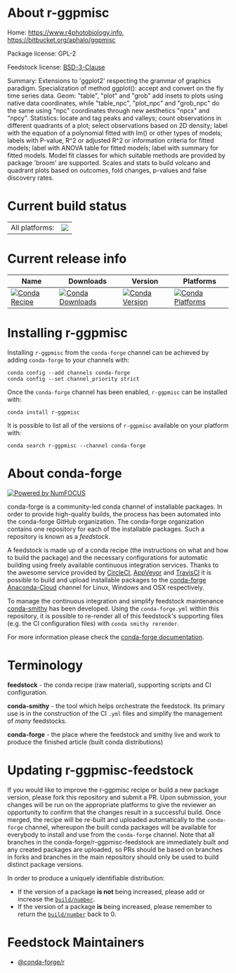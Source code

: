 About r-ggpmisc
===============

Home: https://www.r4photobiology.info, https://bitbucket.org/aphalo/ggpmisc

Package license: GPL-2

Feedstock license: [BSD-3-Clause](https://github.com/conda-forge/r-ggpmisc-feedstock/blob/master/LICENSE.txt)

Summary: Extensions to 'ggplot2' respecting the grammar of graphics paradigm. Specialization of method ggplot(): accept and convert on the fly time series data. Geom: "table", "plot" and "grob" add insets to plots using native data coordinates, while "table_npc", "plot_npc" and "grob_npc" do the same using "npc" coordinates through new aesthetics "npcx" and "npcy". Statistics: locate and tag peaks and valleys; count observations in different quadrants of a plot; select observations based on 2D density; label with the equation of a polynomial fitted with lm() or other types of models; labels with P-value, R^2 or adjusted R^2 or information criteria for fitted models; label with ANOVA table for fitted models; label with summary for fitted models. Model fit classes for which suitable methods are provided by package 'broom' are supported. Scales and stats to build volcano and quadrant plots based on outcomes, fold changes, p-values and false discovery rates.

Current build status
====================


<table><tr><td>All platforms:</td>
    <td>
      <a href="https://dev.azure.com/conda-forge/feedstock-builds/_build/latest?definitionId=3399&branchName=master">
        <img src="https://dev.azure.com/conda-forge/feedstock-builds/_apis/build/status/r-ggpmisc-feedstock?branchName=master">
      </a>
    </td>
  </tr>
</table>

Current release info
====================

| Name | Downloads | Version | Platforms |
| --- | --- | --- | --- |
| [![Conda Recipe](https://img.shields.io/badge/recipe-r--ggpmisc-green.svg)](https://anaconda.org/conda-forge/r-ggpmisc) | [![Conda Downloads](https://img.shields.io/conda/dn/conda-forge/r-ggpmisc.svg)](https://anaconda.org/conda-forge/r-ggpmisc) | [![Conda Version](https://img.shields.io/conda/vn/conda-forge/r-ggpmisc.svg)](https://anaconda.org/conda-forge/r-ggpmisc) | [![Conda Platforms](https://img.shields.io/conda/pn/conda-forge/r-ggpmisc.svg)](https://anaconda.org/conda-forge/r-ggpmisc) |

Installing r-ggpmisc
====================

Installing `r-ggpmisc` from the `conda-forge` channel can be achieved by adding `conda-forge` to your channels with:

```
conda config --add channels conda-forge
conda config --set channel_priority strict
```

Once the `conda-forge` channel has been enabled, `r-ggpmisc` can be installed with:

```
conda install r-ggpmisc
```

It is possible to list all of the versions of `r-ggpmisc` available on your platform with:

```
conda search r-ggpmisc --channel conda-forge
```


About conda-forge
=================

[![Powered by NumFOCUS](https://img.shields.io/badge/powered%20by-NumFOCUS-orange.svg?style=flat&colorA=E1523D&colorB=007D8A)](http://numfocus.org)

conda-forge is a community-led conda channel of installable packages.
In order to provide high-quality builds, the process has been automated into the
conda-forge GitHub organization. The conda-forge organization contains one repository
for each of the installable packages. Such a repository is known as a *feedstock*.

A feedstock is made up of a conda recipe (the instructions on what and how to build
the package) and the necessary configurations for automatic building using freely
available continuous integration services. Thanks to the awesome service provided by
[CircleCI](https://circleci.com/), [AppVeyor](https://www.appveyor.com/)
and [TravisCI](https://travis-ci.com/) it is possible to build and upload installable
packages to the [conda-forge](https://anaconda.org/conda-forge)
[Anaconda-Cloud](https://anaconda.org/) channel for Linux, Windows and OSX respectively.

To manage the continuous integration and simplify feedstock maintenance
[conda-smithy](https://github.com/conda-forge/conda-smithy) has been developed.
Using the ``conda-forge.yml`` within this repository, it is possible to re-render all of
this feedstock's supporting files (e.g. the CI configuration files) with ``conda smithy rerender``.

For more information please check the [conda-forge documentation](https://conda-forge.org/docs/).

Terminology
===========

**feedstock** - the conda recipe (raw material), supporting scripts and CI configuration.

**conda-smithy** - the tool which helps orchestrate the feedstock.
                   Its primary use is in the construction of the CI ``.yml`` files
                   and simplify the management of *many* feedstocks.

**conda-forge** - the place where the feedstock and smithy live and work to
                  produce the finished article (built conda distributions)


Updating r-ggpmisc-feedstock
============================

If you would like to improve the r-ggpmisc recipe or build a new
package version, please fork this repository and submit a PR. Upon submission,
your changes will be run on the appropriate platforms to give the reviewer an
opportunity to confirm that the changes result in a successful build. Once
merged, the recipe will be re-built and uploaded automatically to the
`conda-forge` channel, whereupon the built conda packages will be available for
everybody to install and use from the `conda-forge` channel.
Note that all branches in the conda-forge/r-ggpmisc-feedstock are
immediately built and any created packages are uploaded, so PRs should be based
on branches in forks and branches in the main repository should only be used to
build distinct package versions.

In order to produce a uniquely identifiable distribution:
 * If the version of a package **is not** being increased, please add or increase
   the [``build/number``](https://docs.conda.io/projects/conda-build/en/latest/resources/define-metadata.html#build-number-and-string).
 * If the version of a package **is** being increased, please remember to return
   the [``build/number``](https://docs.conda.io/projects/conda-build/en/latest/resources/define-metadata.html#build-number-and-string)
   back to 0.

Feedstock Maintainers
=====================

* [@conda-forge/r](https://github.com/conda-forge/r/)


